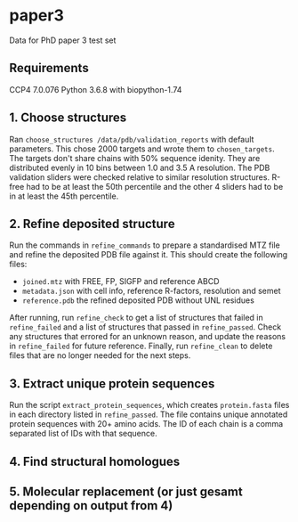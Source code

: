 # paper3

Data for PhD paper 3 test set

## Requirements

CCP4 7.0.076
Python 3.6.8 with biopython-1.74

## 1. Choose structures

Ran `choose_structures /data/pdb/validation_reports` with default parameters.
This chose 2000 targets and wrote them to `chosen_targets`.
The targets don't share chains with 50% sequence idenity.
They are distributed evenly in 10 bins between 1.0 and 3.5 A resolution.
The PDB validation sliders were checked
relative to similar resolution structures.
R-free had to be at least the 50th percentile
and the other 4 sliders had to be in at least the 45th percentile.

## 2. Refine deposited structure

Run the commands in `refine_commands` to prepare a standardised MTZ file
and refine the deposited PDB file against it.
This should create the following files:

- `joined.mtz` with FREE, FP, SIGFP and reference ABCD
- `metadata.json` with cell info, reference R-factors, resolution and semet
- `reference.pdb` the refined deposited PDB without UNL residues

After running, run `refine_check`
to get a list of structures that failed in `refine_failed`
and a list of structures that passed in `refine_passed`.
Check any structures that errored for an unknown reason,
and update the reasons in `refine_failed` for future reference.
Finally, run `refine_clean` to delete files
that are no longer needed for the next steps.

## 3. Extract unique protein sequences

Run the script `extract_protein_sequences`,
which creates `protein.fasta` files in each directory listed in `refine_passed`.
The file contains unique annotated protein sequences with 20+ amino acids.
The ID of each chain is a comma separated list of IDs with that sequence.

## 4. Find structural homologues

## 5. Molecular replacement (or just gesamt depending on output from 4)
